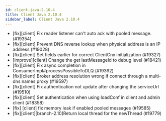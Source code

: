 ```yaml
---
id: client-java-2.10.4
title: Client Java 2.10.4
sidebar_label: Client Java 2.10.4
---
```


* [fix][client] Fix reader listener can't auto ack with pooled message. (#19354)
* [fix][client] Prevent DNS reverse lookup when physical address is an IP address (#19028)
* [fix][client] Set fields earlier for correct ClientCnx initialization (#19327)
* [improve][client] Change the get lastMessageId to debug level (#18421)
* [fix][client] Fix async completion in ConsumerImpl#processPossibleToDLQ (#19392)
* [fix][client] Broker address resolution wrong if connect through a multi-dns names proxy (#19597)
* [fix][client] Fix authentication not update after changing the serviceUrl (#19510)
* [fix][client] Set authentication when using loadConf in client and admin client (#18358)
* [fix] [client] fix memory leak if enabled pooled messages (#19585)
* [fix][client][branch-2.10]Return local thread for the newThread (#19779)






